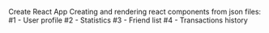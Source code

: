 Create React App Creating and rendering react components from json files: 
#1 - User profile 
#2 - Statistics
#3 - Friend list 
#4 - Transactions history
